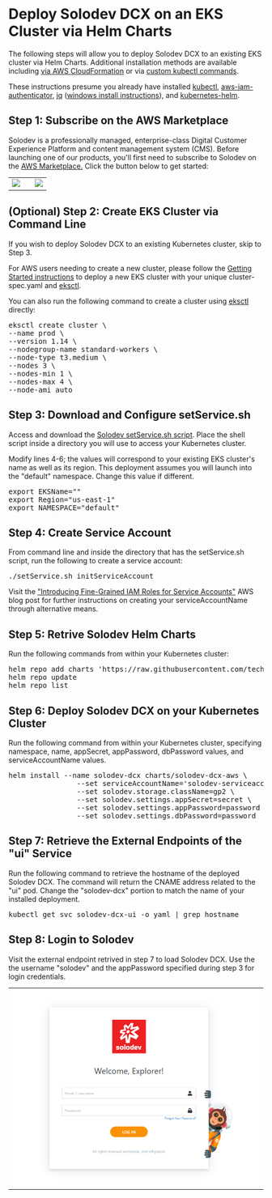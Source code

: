 # Deploy Solodev DCX on an EKS Cluster via Helm Charts
The following steps will allow you to deploy Solodev DCX to an existing EKS cluster via Helm Charts. Additional installation methods are available including <a href="https://github.com/techcto/quickstart-solodev-dcx/blob/master/eks/pages/deploy-via-cloudformation.md">via AWS CloudFormation</a> or via <a href="https://github.com/techcto/quickstart-solodev-dcx/blob/master/eks/pages/deploy-solodev-dcx-kcmd.md">custom kubectl commands</a>.

These instructions presume you already have installed <a href="https://kubernetes.io/docs/tasks/tools/install-kubectl/">kubectl</a>, <a href="https://docs.aws.amazon.com/eks/latest/userguide/install-aws-iam-authenticator.html">aws-iam-authenticator</a>, <a href="https://stedolan.github.io/jq/">jq</a> (<a href="https://chocolatey.org/packages/jq">windows install instructions</a>), and <a href="https://github.com/helm/helm">kubernetes-helm</a>.

## Step 1: Subscribe on the AWS Marketplace
Solodev is a professionally managed, enterprise-class Digital Customer Experience Platform and content management system (CMS). Before launching one of our products, you'll first need to subscribe to Solodev on the <a href="https://aws.amazon.com/marketplace/pp/B07XV951M6">AWS Marketplace.</a> Click the button below to get started: 
<table>
	<tr>
		<td width="60%"><a href="https://aws.amazon.com/marketplace/pp/B07XV951M6"><img src="https://raw.githubusercontent.com/solodev/aws/master/pages/images/AWS_Marketplace_Logo.jpg" /></a></td>
		<td><a href="https://aws.amazon.com/marketplace/pp/B07XV951M6"><img src="https://raw.githubusercontent.com/solodev/aws/master/pages/images/Subscribe_Large.jpg" /></a></td>
	</tr>
</table>

## (Optional) Step 2: Create EKS Cluster via Command Line
If you wish to deploy Solodev DCX to an existing Kubernetes cluster, skip to Step 3.

For AWS users needing to create a new cluster, please follow the <a href="https://docs.aws.amazon.com/eks/latest/userguide/getting-started-eksctl.html">Getting Started instructions</a> to deploy a new EKS cluster with your unique cluster-spec.yaml and <a href="https://docs.aws.amazon.com/eks/latest/userguide/eksctl.html#installing-eksctl">eksctl</a>.

You can also run the following command to create a cluster using <a href="https://docs.aws.amazon.com/eks/latest/userguide/eksctl.html#installing-eksctl">eksctl</a> directly:

<pre>
eksctl create cluster \
--name prod \
--version 1.14 \
--nodegroup-name standard-workers \
--node-type t3.medium \
--nodes 3 \
--nodes-min 1 \
--nodes-max 4 \
--node-ami auto
</pre>

## Step 3: Download and Configure setService.sh
Access and download the <a href="https://github.com/techcto/quickstart-solodev-dcx/blob/master/eks/bin/setService.sh">Solodev setService.sh script</a>. Place the shell script inside a directory you will use to access your Kubernetes cluster.

Modify lines 4-6; the values will correspond to your existing EKS cluster's name as well as its region. This deployment assumes you will launch into the "default" namespace. Change this value if different.

<pre>
export EKSName=""
export Region="us-east-1"
export NAMESPACE="default"
</pre>

## Step 4: Create Service Account
From command line and inside the directory that has the setService.sh script, run the following to create a service account:
<pre>
./setService.sh initServiceAccount
</pre>

 Visit the <a href="https://aws.amazon.com/blogs/opensource/introducing-fine-grained-iam-roles-service-accounts/">"Introducing Fine-Grained IAM Roles for Service Accounts"</a> AWS blog post for further instructions on creating your serviceAccountName through alternative means.

## Step 5: Retrive Solodev Helm Charts
Run the following commands from within your Kubernetes cluster:
<pre>
helm repo add charts 'https://raw.githubusercontent.com/techcto/charts/master/'
helm repo update
helm repo list
</pre>

## Step 6: Deploy Solodev DCX on your Kubernetes Cluster
Run the following command from within your Kubernetes cluster, specifying namespace, name, appSecret, appPassword, dbPassword values, and serviceAccountName values.
<pre>
helm install --name solodev-dcx charts/solodev-dcx-aws \
                --set serviceAccountName='solodev-serviceaccount' \
                --set solodev.storage.className=gp2 \
                --set solodev.settings.appSecret=secret \
                --set solodev.settings.appPassword=password \
                --set solodev.settings.dbPassword=password
</pre>

## Step 7: Retrieve the External Endpoints of the "ui" Service
Run the following command to retrieve the hostname of the deployed Solodev DCX. The command will return the CNAME address related to the "ui" pod. Change the "solodev-dcx" portion to match the name of your installed deployment.

<pre>
kubectl get svc solodev-dcx-ui -o yaml | grep hostname
</pre>

## Step 8: Login to Solodev 
Visit the external endpoint retrived in step 7 to load Solodev DCX. Use the the username "solodev" and the appPassword specified during step 3 for login credentials.

<table>
	<tr>
		<td><img src="https://raw.githubusercontent.com/solodev/AWS-Launch-Pad/master/pages/images/install/login-solodev-cms-eks.jpg" /></td>
	</tr>
</table>